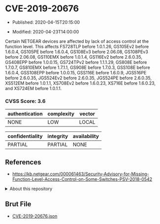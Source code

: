 # CVE-2019-20676

- Published: 2020-04-15T20:15:00

- Modified: 2020-04-23T14:00:00

Certain NETGEAR devices are affected by lack of access control at the function level. This affects FS728TLP before 1.0.1.26, GS105Ev2 before 1.6.0.4, GS105PE before 1.6.0.4, GS108Ev3 before 2.06.08, GS108PEv3 before 2.06.08, GS110EMX before 1.0.1.4, GS116Ev2 before 2.6.0.35, GS408EPP before 1.0.0.15, GS724TPv2 before 1.1.1.29, GS808E before 1.7.0.7, GS810EMX before 1.7.1.1, GS908E before 1.7.0.3, GSS108E before 1.6.0.4, GSS108EPP before 1.0.0.15, GSS116E before 1.6.0.9, JGS516PE before 2.6.0.35, JGS524Ev2 before 2.6.0.35, JGS524PE before 2.6.0.35, XS512EM before 1.0.1.1, XS708Ev2 before 1.6.0.23, XS716E before 1.6.0.23, and XS724EM before 1.0.1.1.

### CVSS Score: **3.6**

| authentication | complexity | vector |
| --- | --- | --- |
| NONE | LOW | LOCAL |

| confidentiality | integrity | availability |
| --- | --- | --- |
| PARTIAL | PARTIAL | NONE |

## References

* https://kb.netgear.com/000061463/Security-Advisory-for-Missing-Function-Level-Access-Control-on-Some-Switches-PSV-2018-0542

<details>
<summary>About this repository</summary> 

  This repository is part of the project [Live Hack CVE](https://github.com/Live-Hack-CVE). Main website can be found [www.live-hack.org](https://www.live-hack.org) 
  
  Made by [Sn0wAlice](https://github.com/Sn0wAlice) for the people that care about security and need to have a feed of the latest CVEs. Hope you enjoy it, don't forget to star the repo and follow me on [Twitter](https://twitter.com/Sn0wAlice) and [Github](https://github.com/Sn0wAlice). And that is my [personnal website](https://www.alice-snow.me/)

  - [Home Page](https://github.com/Live-Hack-CVE)
  - [Framework](https://github.com/Live-Hack-CVE/cve-framework)
  - [CVE database](https://github.com/Live-Hack-CVE/full_database)
  - [Changelog](https://github.com/Live-Hack-CVE/Changelog)
</details>

## Brut File

* [CVE-2019-20676.json](https://raw.githubusercontent.com/Live-Hack-CVE/full_database/main/cves/2019/CVE-2019-20676.json)

